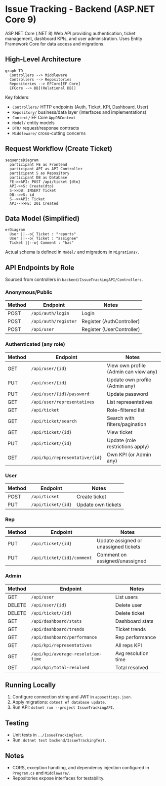 # Issue Tracking - Backend (ASP.NET Core 9)

ASP.NET Core (.NET 8) Web API providing authentication, ticket management, dashboard KPIs, and user administration. Uses Entity Framework Core for data access and migrations.

## High-Level Architecture

```mermaid
graph TD
  Controllers --> Middleware
  Controllers --> Repositories
  Repositories --> EFCore[EF Core]
  EFCore --> DB[(Relational DB)]
```

Key folders:

- `Controllers/` HTTP endpoints (Auth, Ticket, KPI, Dashboard, User)
- `Repository/` business/data layer (interfaces and implementations)
- `Context/` EF Core `AppDBContext`
- `Model/` entity models
- `DTO/` request/response contracts
- `Middleware/` cross-cutting concerns

## Request Workflow (Create Ticket)

```mermaid
sequenceDiagram
  participant FE as Frontend
  participant API as API Controller
  participant S as Repository
  participant DB as Database
  FE->>API: POST /api/ticket {dto}
  API->>S: Create(dto)
  S->>DB: INSERT Ticket
  DB-->>S: id
  S-->>API: Ticket
  API-->>FE: 201 Created
```

## Data Model (Simplified)

```mermaid
erDiagram
  User ||--o{ Ticket : "reports"
  User ||--o{ Ticket : "assignee"
  Ticket ||--o{ Comment : "has"
```

Actual schema is defined in `Model/` and migrations in `Migrations/`.

## API Endpoints by Role

Sourced from controllers in `backend/IssueTrackingAPI/Controllers`.

### Anonymous/Public

| Method | Endpoint             | Notes                     |
| ------ | -------------------- | ------------------------- |
| POST   | `/api/auth/login`    | Login                     |
| POST   | `/api/auth/register` | Register (AuthController) |
| POST   | `/api/user`          | Register (UserController) |

### Authenticated (any role)

| Method | Endpoint                       | Notes                                 |
| ------ | ------------------------------ | ------------------------------------- |
| GET    | `/api/user/{id}`               | View own profile (Admin can view any) |
| PUT    | `/api/user/{id}`               | Update own profile (Admin any)        |
| PUT    | `/api/user/{id}/password`      | Update password                       |
| GET    | `/api/user/representatives`    | List representatives                  |
| GET    | `/api/ticket`                  | Role-filtered list                    |
| GET    | `/api/ticket/search`           | Search with filters/pagination        |
| GET    | `/api/ticket/{id}`             | View ticket                           |
| PUT    | `/api/ticket/{id}`             | Update (role restrictions apply)      |
| GET    | `/api/kpi/representative/{id}` | Own KPI (or Admin any)                |

### User

| Method | Endpoint           | Notes              |
| ------ | ------------------ | ------------------ |
| POST   | `/api/ticket`      | Create ticket      |
| PUT    | `/api/ticket/{id}` | Update own tickets |

### Rep

| Method | Endpoint                   | Notes                                 |
| ------ | -------------------------- | ------------------------------------- |
| PUT    | `/api/ticket/{id}`         | Update assigned or unassigned tickets |
| PUT    | `/api/ticket/{id}/comment` | Comment on assigned/unassigned        |

### Admin

| Method | Endpoint                           | Notes               |
| ------ | ---------------------------------- | ------------------- |
| GET    | `/api/user`                        | List users          |
| DELETE | `/api/user/{id}`                   | Delete user         |
| DELETE | `/api/ticket/{id}`                 | Delete ticket       |
| GET    | `/api/dashboard/stats`             | Dashboard stats     |
| GET    | `/api/dashboard/trends`            | Ticket trends       |
| GET    | `/api/dashboard/performance`       | Rep performance     |
| GET    | `/api/kpi/representatives`         | All reps KPI        |
| GET    | `/api/kpi/average-resolution-time` | Avg resolution time |
| GET    | `/api/kpi/total-resolved`          | Total resolved      |

## Running Locally

1. Configure connection string and JWT in `appsettings.json`.
2. Apply migrations: `dotnet ef database update`.
3. Run API: `dotnet run --project IssueTrackingAPI`.

## Testing

- Unit tests in `../IssueTrackingTest`.
- Run: `dotnet test backend/IssueTrackingTest`.

## Notes

- CORS, exception handling, and dependency injection configured in `Program.cs` and `Middleware/`.
- Repositories expose interfaces for testability.
